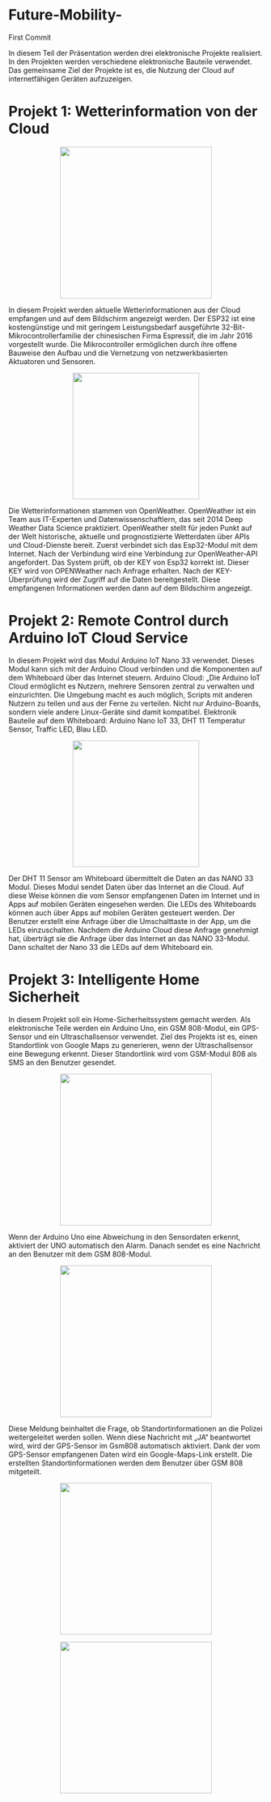 # Future-Mobility-

First Commit

In diesem Teil der Präsentation werden drei elektronische Projekte realisiert. In den Projekten werden verschiedene elektronische Bauteile verwendet. Das gemeinsame Ziel der Projekte ist es, die Nutzung der Cloud auf internetfähigen Geräten aufzuzeigen.

# Projekt 1: Wetterinformation von der Cloud

 <p align="center">
<img src=".//IMG_6721.jpg"| width=300>
</p> 

In diesem Projekt werden aktuelle Wetterinformationen aus der Cloud empfangen und auf dem Bildschirm angezeigt werden. 
Der ESP32 ist eine kostengünstige und mit geringem Leistungsbedarf ausgeführte 32-Bit-Mikrocontrollerfamilie der chinesischen Firma Espressif, die im Jahr 2016 vorgestellt wurde. Die Mikrocontroller ermöglichen durch ihre offene Bauweise den Aufbau und die Vernetzung von netzwerkbasierten Aktuatoren und Sensoren.

<p align="center">
<img src=".//OpenWeather-Logo.jpg"| width=250>
</p> 

Die Wetterinformationen stammen von OpenWeather. OpenWeather ist ein Team aus IT-Experten und Datenwissenschaftlern, das seit 2014 Deep Weather Data Science praktiziert. OpenWeather stellt für jeden Punkt auf der Welt historische, aktuelle und prognostizierte Wetterdaten über APIs und Cloud-Dienste bereit.
Zuerst verbindet sich das Esp32-Modul mit dem Internet. Nach der Verbindung wird eine Verbindung zur OpenWeather-API angefordert. Das System prüft, ob der KEY von Esp32 korrekt ist. Dieser KEY wird von OPENWeather nach Anfrage erhalten. Nach der KEY-Überprüfung wird der Zugriff auf die Daten bereitgestellt. Diese empfangenen Informationen werden dann auf dem Bildschirm angezeigt.

# Projekt 2: Remote Control durch Arduino IoT Cloud Service

In diesem Projekt wird das Modul Arduino IoT Nano 33 verwendet. Dieses Modul kann sich mit der Arduino Cloud verbinden und die Komponenten auf dem Whiteboard über das Internet steuern. Arduino Cloud: „Die Arduino IoT Cloud ermöglicht es Nutzern, mehrere Sensoren zentral zu verwalten und einzurichten. Die Umgebung macht es auch möglich, Scripts mit anderen Nutzern zu teilen und aus der Ferne zu verteilen. Nicht nur Arduino-Boards, sondern viele andere Linux-Geräte sind damit kompatibel. Elektronik Bauteile auf dem Whiteboard: Arduino Nano IoT 33, DHT 11 Temperatur Sensor, Traffic LED, Blau LED.

<p align="center">
<img src=".//Titel3.jpg"| width=250>
</p> 

Der DHT 11 Sensor am Whiteboard übermittelt die Daten an das NANO 33 Modul. Dieses Modul sendet Daten über das Internet an die Cloud. Auf diese Weise können die vom Sensor empfangenen Daten im Internet und in Apps auf mobilen Geräten eingesehen werden. Die LEDs des Whiteboards können auch über Apps auf mobilen Geräten gesteuert werden. Der Benutzer erstellt eine Anfrage über die Umschalttaste in der App, um die LEDs einzuschalten. Nachdem die Arduino Cloud diese Anfrage genehmigt hat, überträgt sie die Anfrage über das Internet an das NANO 33-Modul. Dann schaltet der Nano 33 die LEDs auf dem Whiteboard ein.

# Projekt 3: Intelligente Home Sicherheit
In diesem Projekt soll ein Home-Sicherheitssystem gemacht werden. Als elektronische Teile werden ein Arduino Uno, ein GSM 808-Modul, ein GPS-Sensor und ein Ultraschallsensor verwendet. Ziel des Projekts ist es, einen Standortlink von Google Maps zu generieren, wenn der Ultraschallsensor eine Bewegung erkennt. Dieser Standortlink wird vom GSM-Modul 808 als SMS an den Benutzer gesendet.
<p align="center">
<img src=".//projekt3.png"| width=300>
</p> 

Wenn der Arduino Uno eine Abweichung in den Sensordaten erkennt, aktiviert der UNO automatisch den Alarm. Danach sendet es eine Nachricht an den Benutzer mit dem GSM 808-Modul.
<p align="center">
<img src=".//IMG_6723.jpg"| width=300>
</p> 
Diese Meldung  beinhaltet die Frage, ob Standortinformationen an die Polizei weitergeleitet werden sollen. Wenn diese Nachricht mit „JA“ beantwortet wird, wird der GPS-Sensor im Gsm808 automatisch aktiviert. Dank der vom GPS-Sensor empfangenen Daten wird ein Google-Maps-Link erstellt. Die erstellten Standortinformationen werden dem Benutzer über GSM 808 mitgeteilt.
<p align="center">
<img src=".//IMG_6724.jpg"| width=300>
</p> 

<p align="center">
<img src=".//IMG_6725.PNG"| width=300>
</p> 
